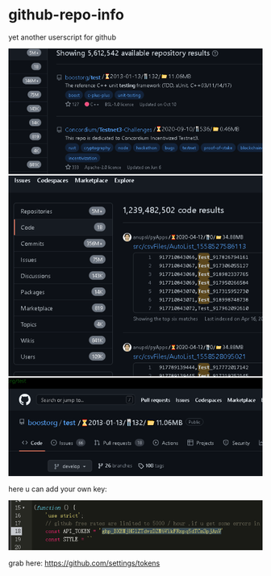 # github-repo-info
yet another userscript for github 

![](https://github.com/CXXN008/github-repo-info/blob/master/preview/g1.png?raw=true)
![](https://github.com/CXXN008/github-repo-info/blob/master/preview/g2.png?raw=true)
![](https://github.com/CXXN008/github-repo-info/blob/master/preview/g3.png?raw=true)

here u can add your own key:

![](https://github.com/CXXN008/github-repo-info/blob/master/preview/g4.png?raw=true)

grab here:
https://github.com/settings/tokens